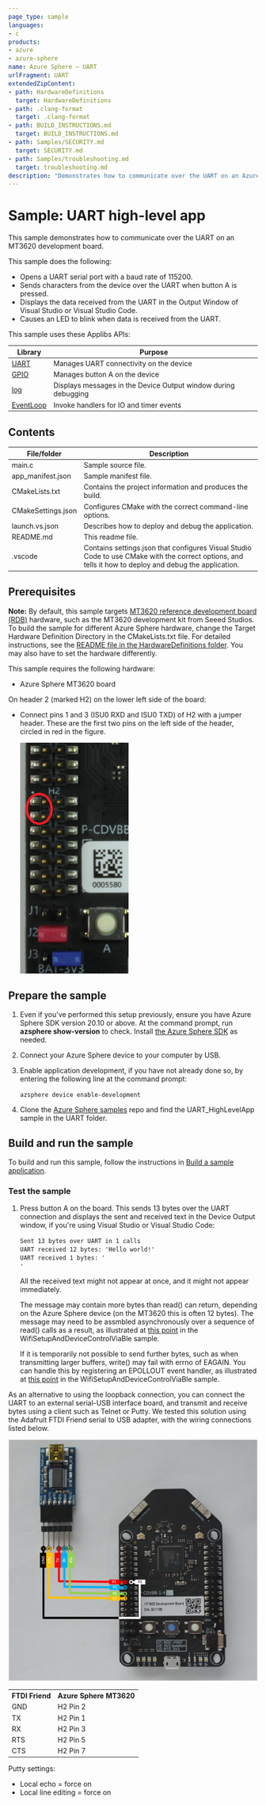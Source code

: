 ```yaml
---
page_type: sample
languages:
- c
products:
- azure
- azure-sphere
name: Azure Sphere – UART
urlFragment: UART
extendedZipContent:
- path: HardwareDefinitions
  target: HardwareDefinitions
- path: .clang-format
  target: .clang-format
- path: BUILD_INSTRUCTIONS.md
  target: BUILD_INSTRUCTIONS.md
- path: Samples/SECURITY.md
  target: SECURITY.md
- path: Samples/troubleshooting.md
  target: troubleshooting.md
description: "Demonstrates how to communicate over the UART on an Azure Sphere device."
---
```


# Sample: UART high-level app

This sample demonstrates how to communicate over the UART on an MT3620 development board.

This sample does the following:

- Opens a UART serial port with a baud rate of 115200.
- Sends characters from the device over the UART when button A is pressed.
- Displays the data received from the UART in the Output Window of Visual Studio or Visual Studio Code.
- Causes an LED to blink when data is received from the UART.

This sample uses these Applibs APIs:

| Library | Purpose |
|---------|---------|
| [UART](https://docs.microsoft.com/azure-sphere/reference/applibs-reference/applibs-uart/uart-overview) | Manages UART connectivity on the device |
| [GPIO](https://docs.microsoft.com/azure-sphere/reference/applibs-reference/applibs-gpio/gpio-overview) | Manages button A on the device |
| [log](https://docs.microsoft.com/azure-sphere/reference/applibs-reference/applibs-log/log-overview) | Displays messages in the Device Output window during debugging |
| [EventLoop](https://docs.microsoft.com/azure-sphere/reference/applibs-reference/applibs-eventloop/eventloop-overview) | Invoke handlers for IO and timer events |

## Contents
| File/folder | Description |
|-------------|-------------|
|   main.c    | Sample source file. |
| app_manifest.json |Sample manifest file. |
| CMakeLists.txt | Contains the project information and produces the build. |
| CMakeSettings.json| Configures CMake with the correct command-line options. |
|launch.vs.json |Describes how to deploy and debug the application.|
| README.md | This readme file. |
|.vscode |Contains settings.json that configures Visual Studio Code to use CMake with the correct options, and tells it how to deploy and debug the application. |

## Prerequisites

**Note:** By default, this sample targets [MT3620 reference development board (RDB)](https://docs.microsoft.com/azure-sphere/hardware/mt3620-reference-board-design) hardware, such as the MT3620 development kit from Seeed Studios. To build the sample for different Azure Sphere hardware, change the Target Hardware Definition Directory in the CMakeLists.txt file. For detailed instructions, see the [README file in the HardwareDefinitions folder](../../../HardwareDefinitions/README.md). You may also have to set the hardware differently.

This sample requires the following hardware:

- Azure Sphere MT3620 board

On header 2 (marked H2) on the lower left side of the board:

- Connect pins 1 and 3 (ISU0 RXD and ISU0 TXD) of H2 with a jumper header. These are the first two pins on the left side of the header, circled in red in the figure.

   ![RDB with header pins circled](./media/MT3620UartJumper.png) 

## Prepare the sample

1. Even if you've performed this setup previously, ensure you have Azure Sphere SDK version 20.10 or above. At the command prompt, run **azsphere show-version** to check. Install [the Azure Sphere SDK](https://docs.microsoft.com/azure-sphere/install/install-sdk) as needed.
1. Connect your Azure Sphere device to your computer by USB.
1. Enable application development, if you have not already done so, by entering the following line at the command prompt:

   `azsphere device enable-development`
1. Clone the [Azure Sphere samples](https://github.com/Azure/azure-sphere-samples/) repo and find the UART_HighLevelApp sample in the UART folder.

## Build and run the sample

To build and run this sample, follow the instructions in [Build a sample application](../../../BUILD_INSTRUCTIONS.md).


### Test the sample

1. Press button A on the board. This sends 13 bytes over the UART connection and displays the sent and received text in the Device Output window, if you're using Visual Studio or Visual Studio Code:

   `Sent 13 bytes over UART in 1 calls`  
   `UART received 12 bytes: 'Hello world!'`  
   `UART received 1 bytes: '`  
   `'`

   All the received text might not appear at once, and it might not appear immediately. 

   The message may contain more bytes than read() can return, depending on the Azure Sphere device (on the MT3620 this is often 12 bytes). The message may need to be assmbled asynchronously over a sequence of read() calls as a result, as illustrated at [this point](https://github.com/Azure/azure-sphere-samples/blob/7232fcb52a493b7def65c50ea93ab9bb73e283c2/Samples/WifiSetupAndDeviceControlViaBle/AzureSphereApp/WifiSetupAndDeviceControlViaBle/message_protocol.c#L214) in the WifiSetupAndDeviceControlViaBle sample.

   If it is temporarily not possible to send further bytes, such as when transmitting larger buffers, write() may fail with errno of EAGAIN. You can handle this by registering an EPOLLOUT event handler, as illustrated at [this point](https://github.com/Azure/azure-sphere-samples/blob/7232fcb52a493b7def65c50ea93ab9bb73e283c2/Samples/WifiSetupAndDeviceControlViaBle/AzureSphereApp/WifiSetupAndDeviceControlViaBle/message_protocol.c#L276) in the WifiSetupAndDeviceControlViaBle sample.

As an alternative to using the loopback connection, you can connect the UART to an external serial-USB interface board, and transmit and receive bytes using a client such as Telnet or Putty. We tested this solution using the Adafruit FTDI Friend serial to USB adapter, with the wiring connections listed below.

 ![Connections for MT3620 and FTDI Friend](./media/MT3620_FTDI-Friend-2.png)

<table>
<tr>
<th>FTDI Friend</th>
<th>Azure Sphere MT3620</th>
</tr>
<tr>
<td>GND</td>
<td>H2 Pin 2</td>
</tr>
<tr>
<td>TX</td>
<td>H2 Pin 1</td>
</tr>
<tr>
<td>RX</td>
<td>H2 Pin 3</td>
</tr>
<tr>
<td>RTS</td>
<td>H2 Pin 5</td>
</tr>
<tr>
<td>CTS</td>
<td>H2 Pin 7</td>
</tr>
</table>

Putty settings:

- Local echo = force on
- Local line editing = force on

